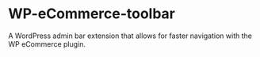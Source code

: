 # WP-eCommerce-toolbar

A WordPress admin bar extension that allows for faster navigation with the WP eCommerce plugin.



